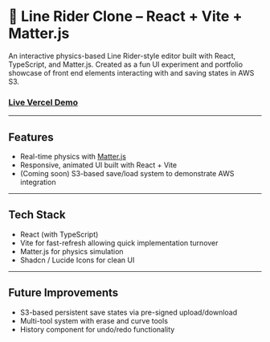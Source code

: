 # 🎿 Line Rider Clone – React + Vite + Matter.js

An interactive physics-based Line Rider-style editor built with React, TypeScript, and Matter.js. Created as a fun UI experiment and portfolio showcase of front end elements interacting with and saving states in AWS S3.

### [Live Vercel Demo](https://line-rider-clone-webapp-enr8ol4gi.vercel.app)

---

## Features

- Real-time physics with [Matter.js](https://brm.io/matter-js/)
- Responsive, animated UI built with React + Vite
- (Coming soon) S3-based save/load system to demonstrate AWS integration

---

## Tech Stack

- React (with TypeScript)
- Vite for fast-refresh allowing quick implementation turnover
- Matter.js for physics simulation
- Shadcn / Lucide Icons for clean UI
  
---

## Future Improvements

- S3-based persistent save states via pre-signed upload/download
- Multi-tool system with erase and curve tools 
- History component for undo/redo functionality
